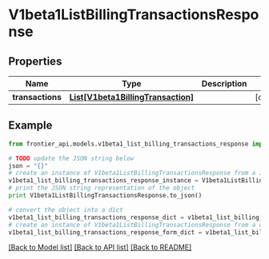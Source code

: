 # V1beta1ListBillingTransactionsResponse


## Properties
Name | Type | Description | Notes
------------ | ------------- | ------------- | -------------
**transactions** | [**List[V1beta1BillingTransaction]**](V1beta1BillingTransaction.md) |  | [optional] 

## Example

```python
from frontier_api.models.v1beta1_list_billing_transactions_response import V1beta1ListBillingTransactionsResponse

# TODO update the JSON string below
json = "{}"
# create an instance of V1beta1ListBillingTransactionsResponse from a JSON string
v1beta1_list_billing_transactions_response_instance = V1beta1ListBillingTransactionsResponse.from_json(json)
# print the JSON string representation of the object
print V1beta1ListBillingTransactionsResponse.to_json()

# convert the object into a dict
v1beta1_list_billing_transactions_response_dict = v1beta1_list_billing_transactions_response_instance.to_dict()
# create an instance of V1beta1ListBillingTransactionsResponse from a dict
v1beta1_list_billing_transactions_response_form_dict = v1beta1_list_billing_transactions_response.from_dict(v1beta1_list_billing_transactions_response_dict)
```
[[Back to Model list]](../README.md#documentation-for-models) [[Back to API list]](../README.md#documentation-for-api-endpoints) [[Back to README]](../README.md)


